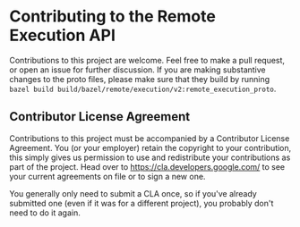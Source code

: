 # Contributing to the Remote Execution API

Contributions to this project are welcome. Feel free to make a pull request, or
open an issue for further discussion. If you are making substantive changes to
the proto files, please make sure that they build by running `bazel build
build/bazel/remote/execution/v2:remote_execution_proto`.

## Contributor License Agreement

Contributions to this project must be accompanied by a Contributor License
Agreement. You (or your employer) retain the copyright to your contribution,
this simply gives us permission to use and redistribute your contributions as
part of the project. Head over to <https://cla.developers.google.com/> to see
your current agreements on file or to sign a new one.

You generally only need to submit a CLA once, so if you've already submitted one
(even if it was for a different project), you probably don't need to do it
again.
